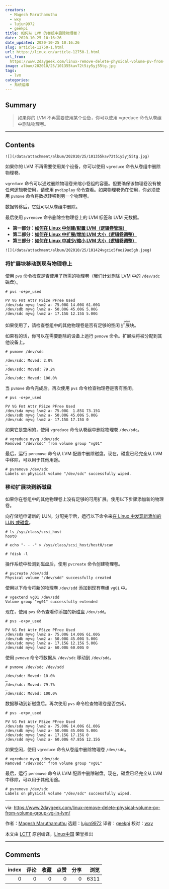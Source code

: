 ```yaml
---
creators:
  - Magesh Maruthamuthu
  - wxy
  - lujun9972
  - geekpi
title: 如何从 LVM 的卷组中删除物理卷？
date: 2020-10-25 10:16:26
date_updated: 2020-10-25 10:16:26
slug: article-12750-1.html
url: https://linux.cn/article-12750-1.html
url_from: 
  https://www.2daygeek.com/linux-remove-delete-physical-volume-pv-from-volume-group-vg-in-lvm/
image: album/202010/25/101355kav72t5iy5yj55tg.jpg
tags:
  - lvm
categories:
  - 系统运维
---
```


## Summary

> 如果你的 LVM 不再需要使用某个设备，你可以使用 vgreduce 命令从卷组中删除物理卷。

***

<!-- more -->

## Contents

`![](/data/attachment/album/202010/25/101355kav72t5iy5yj55tg.jpg)`

如果你的 LVM 不再需要使用某个设备，你可以使用 `vgreduce` 命令从卷组中删除物理卷。

`vgreduce` 命令可以通过删除物理卷来缩小卷组的容量。但要确保该物理卷没有被任何逻辑卷使用，请使用 `pvdisplay` 命令查看。如果物理卷仍在使用，你必须使用 `pvmove` 命令将数据转移到另一个物理卷。

数据转移后，它就可以从卷组中删除。

最后使用 `pvremove` 命令删除空物理卷上的 LVM 标签和 LVM 元数据。

* **第一部分：[如何在 Linux 中创建/配置 LVM（逻辑卷管理）](https://linux.cn/article-12670-1.html)**
* **第二部分：[如何在 Linux 中扩展/增加 LVM 大小（逻辑卷调整）](https://linux.cn/article-12673-1.html)**
* **第三部分：[如何在 Linux 中减少/缩小 LVM 大小（逻辑卷调整）](https://linux.cn/article-12740-1.html)**

`![](/data/attachment/album/202010/25/101424vgcio5fooi9uo5gh.jpeg)`

### 将扩展块移动到现有物理卷上

使用 `pvs` 命令检查是否使用了所需的物理卷（我们计划删除 LVM 中的 `/dev/sdc` 磁盘）。

```shell
# pvs -o+pv_used

PV VG Fmt Attr PSize PFree Used
/dev/sda myvg lvm2 a- 75.00G 14.00G 61.00G
/dev/sdb myvg lvm2 a- 50.00G 45.00G 5.00G
/dev/sdc myvg lvm2 a- 17.15G 12.15G 5.00G
```

如果使用了，请检查卷组中的其他物理卷是否有足够的空闲<ruby> 扩展块 <rt>  extent </rt></ruby>。

如果有的话，你可以在需要删除的设备上运行 `pvmove` 命令。扩展块将被分配到其他设备上。

```shell
# pvmove /dev/sdc

/dev/sdc: Moved: 2.0%
…
/dev/sdc: Moved: 79.2%
…
/dev/sdc: Moved: 100.0%
```

当 `pvmove` 命令完成后。再次使用 `pvs` 命令检查物理卷是否有空闲。

```shell
# pvs -o+pv_used

PV VG Fmt Attr PSize PFree Used
/dev/sda myvg lvm2 a- 75.00G  1.85G 73.15G
/dev/sdb myvg lvm2 a- 50.00G 45.00G 5.00G
/dev/sdc myvg lvm2 a- 17.15G 17.15G 0
```

如果它是空闲的，使用 `vgreduce` 命令从卷组中删除物理卷 `/dev/sdc`。

```shell
# vgreduce myvg /dev/sdc
Removed "/dev/sdc" from volume group "vg01"
```

最后，运行 `pvremove` 命令从 LVM 配置中删除磁盘。现在，磁盘已经完全从 LVM 中移除，可以用于其他用途。

```shell
# pvremove /dev/sdc
Labels on physical volume "/dev/sdc" successfully wiped.
```

### 移动扩展块到新磁盘

如果你在卷组中的其他物理卷上没有足够的可用扩展。使用以下步骤添加新的物理卷。

向存储组申请新的 LUN。分配完毕后，运行以下命令来[在 Linux 中发现新添加的 LUN 或磁盘](https://www.2daygeek.com/scan-detect-luns-scsi-disks-on-redhat-centos-oracle-linux/)。

```shell
# ls /sys/class/scsi_host
host0
```

```shell
# echo "- - -" > /sys/class/scsi_host/host0/scan
```

```shell
# fdisk -l
```

操作系统中检测到磁盘后，使用 `pvcreate` 命令创建物理卷。

```shell
# pvcreate /dev/sdd
Physical volume "/dev/sdd" successfully created
```

使用以下命令将新的物理卷 `/dev/sdd` 添加到现有卷组 `vg01` 中。

```shell
# vgextend vg01 /dev/sdd
Volume group "vg01" successfully extended
```

现在，使用 `pvs` 命令查看你添加的新磁盘 `/dev/sdd`。

```shell
# pvs -o+pv_used

PV VG Fmt Attr PSize PFree Used
/dev/sda myvg lvm2 a- 75.00G 14.00G 61.00G
/dev/sdb myvg lvm2 a- 50.00G 45.00G 5.00G
/dev/sdc myvg lvm2 a- 17.15G 12.15G 5.00G
/dev/sdd myvg lvm2 a- 60.00G 60.00G 0
```

使用 `pvmove` 命令将数据从 `/dev/sdc` 移动到 `/dev/sdd`。

```shell
# pvmove /dev/sdc /dev/sdd

/dev/sdc: Moved: 10.0%
…
/dev/sdc: Moved: 79.7%
…
/dev/sdc: Moved: 100.0%
```

数据移动到新磁盘后。再次使用 `pvs` 命令检查物理卷是否空闲。

```shell
# pvs -o+pv_used

PV VG Fmt Attr PSize PFree Used
/dev/sda myvg lvm2 a- 75.00G 14.00G 61.00G
/dev/sdb myvg lvm2 a- 50.00G 45.00G 5.00G
/dev/sdc myvg lvm2 a- 17.15G 17.15G 0
/dev/sdd myvg lvm2 a- 60.00G 47.85G 12.15G
```

如果空闲，使用 `vgreduce` 命令从卷组中删除物理卷 `/dev/sdc`。

```shell
# vgreduce myvg /dev/sdc
Removed "/dev/sdc" from volume group "vg01"
```

最后，运行 `pvremove` 命令从 LVM 配置中删除磁盘。现在，磁盘已经完全从 LVM 中移除，可以用于其他用途。

```shell
# pvremove /dev/sdc
Labels on physical volume "/dev/sdc" successfully wiped.
```

---

via: <https://www.2daygeek.com/linux-remove-delete-physical-volume-pv-from-volume-group-vg-in-lvm/>

作者：[Magesh Maruthamuthu](https://www.2daygeek.com/author/magesh/) 选题：[lujun9972](https://github.com/lujun9972) 译者：[geekpi](https://github.com/geekpi) 校对：[wxy](https://github.com/wxy)

本文由 [LCTT](https://github.com/LCTT/TranslateProject) 原创编译，[Linux中国](https://linux.cn/) 荣誉推出

***

## Comments


|   index |   评论 |   收藏 |   点赞 |   分享 |   浏览 |
|--------:|-------:|-------:|-------:|-------:|-------:|
|       0 |      0 |      0 |      0 |      0 |   6311 |

